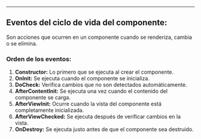 
---
## Eventos del ciclo de vida del componente:
Son acciones que ocurren en un componente cuando se renderiza, cambia o se elimina.

### Orden de los eventos:
1. **Constructor:** Lo primero que se ejecuta al crear el componente.
2. **OnInit:** Se ejecuta cuando el componente se inicializa.
3. **DoCheck:** Verifica cambios que no son detectados automáticamente.
4. **AfterContentInit:** Se ejecuta una vez cuando el contenido del componente se carga.
5. **AfterViewInit:** Ocurre cuando la vista del componente está completamente inicializada.
6. **AfterViewChecked:** Se ejecuta después de verificar cambios en la vista.
7. **OnDestroy:** Se ejecuta justo antes de que el componente sea destruido.